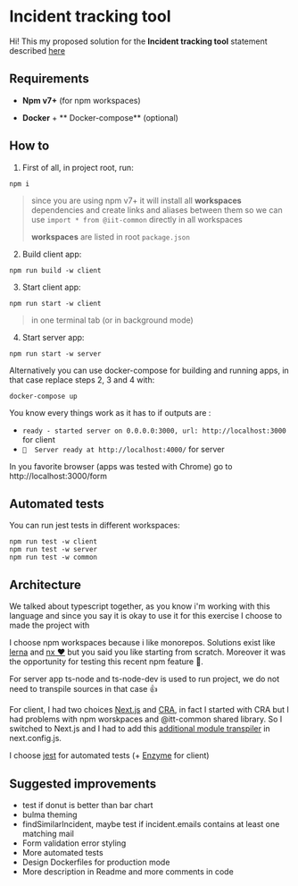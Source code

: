 
# Incident tracking tool
Hi! This my proposed solution for the **Incident tracking tool** statement described [here](./statement.md)


## Requirements

* **Npm v7+** (for npm workspaces)  
  
* **Docker** + ** Docker-compose** (optional)


## How to

 1. First of all, in project root, run:

```
npm i
```

> since you are using npm v7+ it will install all **workspaces** dependencies and create links and aliases between them so we can use `import * from @iit-common` directly in all workspaces
>
>**workspaces** are listed in root `package.json`

 2. Build client app:

```
npm run build -w client
```

 3. Start client app:

```
npm run start -w client
```
> in one terminal tab (or in background mode)

 4. Start server app:
```
npm run start -w server
```

Alternatively you can use docker-compose for building and running apps, in that case replace steps 2, 3 and 4 with:

    docker-compose up

You know every things work as it has to if outputs are :
* `ready - started server on 0.0.0.0:3000, url: http://localhost:3000` for client
*  `🚀  Server ready at http://localhost:4000/` for server

In you favorite browser (apps was tested with Chrome) go to http://localhost:3000/form

## Automated tests
You can run jest tests in different workspaces:
```
npm run test -w client
npm run test -w server
npm run test -w common
```

## Architecture
We talked about typescript together, as you know i'm working with this language and since you say it is okay to use it for this exercise I choose to made the project with

I choose npm workspaces because i like monorepos. Solutions exist like [lerna](https://github.com/lerna/lerna) and [nx ♥️](https://nx.dev/) but you said you like starting from scratch. Moreover it was the opportunity for testing this recent npm feature 🙂.

For server app ts-node and ts-node-dev is used to run project, we do not need to transpile sources in that case 👍

For client, I had two choices [Next.js](https://nextjs.org/) and [CRA](https://create-react-app.dev/docs/getting-started/), in fact I started with CRA but I had problems with npm worskpaces and @itt-common shared library. So I switched to Next.js and I had to add this [additional module transpiler](https://www.npmjs.com/package/next-transpile-modules) in next.config.js.

I choose [jest](https://jestjs.io/fr/) for automated tests (+ [Enzyme](https://enzymejs.github.io/enzyme/) for client)

## Suggested improvements

* test if donut is better than bar chart
* bulma theming
* findSimilarIncident, maybe test if incident.emails contains at least one matching mail
* Form validation error styling
* More automated tests
* Design Dockerfiles for production mode
* More description in Readme and more comments in code
